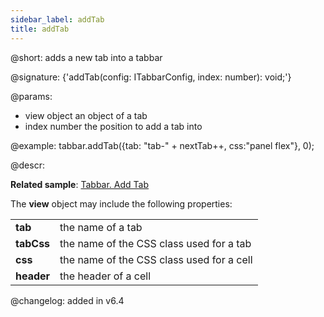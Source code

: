 ```yaml
---
sidebar_label: addTab
title: addTab
---          
```


@short: adds a new tab into a tabbar

@signature: {'addTab(config: ITabbarConfig, index: number): void;'}

@params:
- view 		object		an object of a tab 
- index 	number		the position to add a tab into

@example:
tabbar.addTab({tab: "tab-" + nextTab++, css:"panel flex"}, 0);

@descr:

**Related sample**: [Tabbar. Add Tab](https://snippet.dhtmlx.com/ekke2q8t)

The **view** object may include the following properties:

<table>
	<tbody>
        <tr>
			<td><b>tab</b></td>
			<td>the name of a tab</td>
		</tr>
        <tr>
			<td><b>tabCss</b></td>
			<td>the name of the CSS class used for a tab</td>
		</tr>
        <tr>
			<td><b>css</b></td>
			<td>the name of the CSS class used for a cell</td>
		</tr>
        <tr>
			<td><b>header</b></td>
			<td>the header of a cell</td>
		</tr>
    </tbody>
</table>

@changelog: added in v6.4

[comment]: # (@relatedapi: tabbar/api/tabbar_removetab_method.md)

[comment]: # (@related: tabbar/work_with_tabbar.md#addingremoving-tabs)
